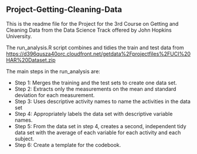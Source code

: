 ## Project-Getting-Cleaning-Data

This is the readme file for the Project for the 3rd Course on Getting and Cleaning Data from the Data Science Track offered by John Hopkins University.

The run_analysis.R script combines and tidies the train and test data from 
https://d396qusza40orc.cloudfront.net/getdata%2Fprojectfiles%2FUCI%20HAR%20Dataset.zip

The main steps in the run_analysis are:
* Step 1: Merges the training and the test sets to create one data set.
* Step 2: Extracts only the measurements on the mean and standard deviation for each measurement. 
* Step 3: Uses descriptive activity names to name the activities in the data set
* Step 4: Appropriately labels the data set with descriptive variable names. 
* Step 5: From the data set in step 4, creates a second, independent tidy data set with the average of each variable for each activity and each subject.
* Step 6: Create a template for the codebook.